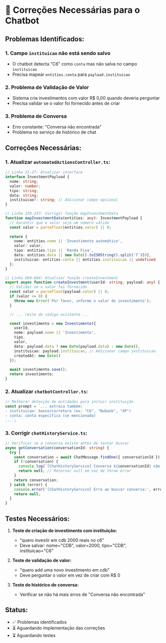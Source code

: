 # 🔧 Correções Necessárias para o Chatbot

## Problemas Identificados:

### 1. **Campo `instituicao` não está sendo salvo**
- O chatbot detecta "C6" como `conta` mas não salva no campo `instituicao`
- Precisa mapear `entities.conta` para `payload.instituicao`

### 2. **Problema de Validação de Valor**
- Sistema cria investimentos com valor R$ 0,00 quando deveria perguntar
- Precisa validar se o valor foi fornecido antes de criar

### 3. **Problema de Conversa**
- Erro constante: "Conversa não encontrada"
- Problema no serviço de histórico de chat

## Correções Necessárias:

### 1. Atualizar `automatedActionsController.ts`:

```typescript
// Linha 21-27: Atualizar interface
interface InvestmentPayload {
  nome: string;
  valor: number;
  tipo: string;
  data: string;
  instituicao?: string; // Adicionar campo opcional
}

// Linha 229-237: Corrigir função mapInvestmentData
function mapInvestmentData(entities: any): InvestmentPayload {
  // Garantir que o valor seja um número válido
  const valor = parseFloat(entities.valor) || 0;
  
  return {
    nome: entities.nome || 'Investimento automático',
    valor: valor,
    tipo: entities.tipo || 'Renda Fixa',
    data: entities.data || new Date().toISOString().split('T')[0],
    instituicao: entities.conta || entities.instituicao || undefined
  };
}

// Linha 604-664: Atualizar função createInvestment
export async function createInvestment(userId: string, payload: any) {
  // Validar se o valor foi fornecido
  const valor = parseFloat(payload.valor) || 0;
  if (valor <= 0) {
    throw new Error('Por favor, informe o valor do investimento');
  }

  // ... resto do código existente ...

  const investimento = new Investimento({
    userId,
    nome: payload.nome || 'Investimento',
    tipo,
    valor,
    data: payload.data ? new Date(payload.data) : new Date(),
    instituicao: payload.instituicao, // Adicionar campo instituicao
    createdAt: new Date()
  });
  
  await investimento.save();
  return investimento;
}
```

### 2. Atualizar `chatbotController.ts`:

```typescript
// Melhorar detecção de entidades para incluir instituição
const prompt = `... extraia também:
- instituicao: banco/corretora (ex: "C6", "Nubank", "XP")
- conta: conta específica (se mencionada)
...`;
```

### 3. Corrigir `chatHistoryService.ts`:

```typescript
// Verificar se a conversa existe antes de tentar buscar
async getConversation(conversationId: string) {
  try {
    const conversation = await ChatMessage.findOne({ conversationId });
    if (!conversation) {
      console.log(`[ChatHistoryService] Conversa ${conversationId} não encontrada`);
      return null; // Retornar null em vez de throw error
    }
    return conversation;
  } catch (error) {
    console.error('[ChatHistoryService] Erro ao buscar conversa:', error);
    return null;
  }
}
```

## Testes Necessários:

1. **Teste de criação de investimento com instituição:**
   - "quero investir em cdb 2000 reais no c6"
   - Deve salvar: nome="CDB", valor=2000, tipo="CDB", instituicao="C6"

2. **Teste de validação de valor:**
   - "quero add uma novo investimento em cdb"
   - Deve perguntar o valor em vez de criar com R$ 0

3. **Teste de histórico de conversa:**
   - Verificar se não há mais erros de "Conversa não encontrada"

## Status:
- ✅ Problemas identificados
- ⏳ Aguardando implementação das correções
- ⏳ Aguardando testes 